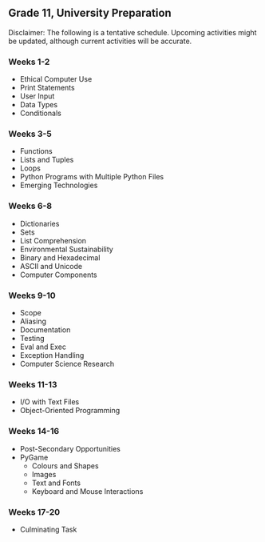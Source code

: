 ## Grade 11, University Preparation

Disclaimer: The following is a tentative schedule. Upcoming activities might be updated, although current activities will be accurate.

### Weeks 1-2

* Ethical Computer Use
* Print Statements
* User Input
* Data Types
* Conditionals

### Weeks 3-5

* Functions
* Lists and Tuples
* Loops
* Python Programs with Multiple Python Files
* Emerging Technologies

### Weeks 6-8

* Dictionaries
* Sets
* List Comprehension
* Environmental Sustainability
* Binary and Hexadecimal
* ASCII and Unicode
* Computer Components

### Weeks 9-10

* Scope
* Aliasing
* Documentation
* Testing
* Eval and Exec
* Exception Handling
* Computer Science Research

### Weeks 11-13

* I/O with Text Files
* Object-Oriented Programming

### Weeks 14-16

* Post-Secondary Opportunities
* PyGame 
  * Colours and Shapes
  * Images
  * Text and Fonts
  * Keyboard and Mouse Interactions

### Weeks 17-20

* Culminating Task

